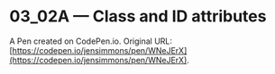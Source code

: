 # 03_02A — Class and ID attributes

A Pen created on CodePen.io. Original URL: [https://codepen.io/jensimmons/pen/WNeJErX](https://codepen.io/jensimmons/pen/WNeJErX).

